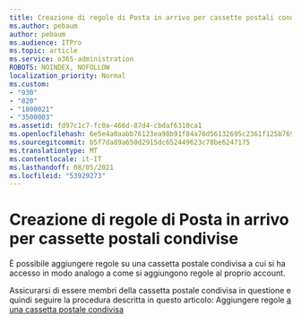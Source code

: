```yaml
---
title: Creazione di regole di Posta in arrivo per cassette postali condivise
ms.author: pebaum
author: pebaum
ms.audience: ITPro
ms.topic: article
ms.service: o365-administration
ROBOTS: NOINDEX, NOFOLLOW
localization_priority: Normal
ms.custom:
- "930"
- "820"
- "1800021"
- "3500003"
ms.assetid: fd97c1c7-fc0a-466d-87d4-cbdaf6310ca1
ms.openlocfilehash: 6e5e4a0aabb76123ea98b91f84a76d56132695c2361f125b769a6f7fff7bdbaa
ms.sourcegitcommit: b5f7da89a650d2915dc652449623c78be6247175
ms.translationtype: MT
ms.contentlocale: it-IT
ms.lasthandoff: 08/05/2021
ms.locfileid: "53929273"
---
```

# <a name="creating-inbox-rules-for-shared-mailboxes"></a>Creazione di regole di Posta in arrivo per cassette postali condivise

È possibile aggiungere regole su una cassetta postale condivisa a cui si ha accesso in modo analogo a come si aggiungono regole al proprio account.
  
Assicurarsi di essere membri della cassetta postale condivisa in questione e quindi seguire la procedura descritta in questo articolo: Aggiungere regole [a una cassetta postale condivisa](https://support.office.com/article/b0963400-2a51-4c64-afc7-b816d737d164)
  